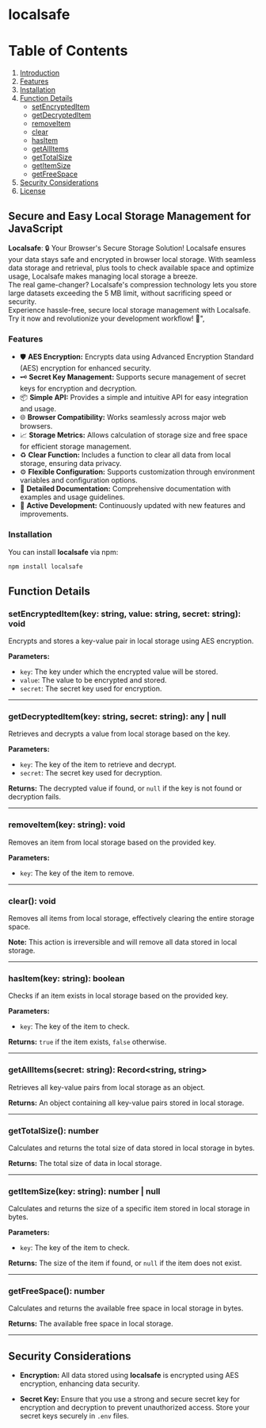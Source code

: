 # localsafe

# Table of Contents

1. [Introduction](#introduction)
2. [Features](#features)
3. [Installation](#installation)
4. [Function Details](#function-details)
   - [setEncryptedItem](#setencrypteditemkey-string-value-string-secret-string-void)
   - [getDecryptedItem](#getdecrypteditemkey-string-secret-string-any--null)
   - [removeItem](#removeitemkey-string-void)
   - [clear](#clear-void)
   - [hasItem](#hasitemkey-string-boolean)
   - [getAllItems](#getallitemssecret-string-recordstring-string)
   - [getTotalSize](#gettotalsize-number)
   - [getItemSize](#getitemsizekey-string-number--null)
   - [getFreeSpace](#getfreespace-number)
5. [Security Considerations](#security-considerations)
6. [License](#license)

## Secure and Easy Local Storage Management for JavaScript

**Localsafe**: 🔒 Your Browser's Secure Storage Solution!
Localsafe ensures your data stays safe and encrypted in browser local storage. With seamless data storage and retrieval, plus tools to check available space and optimize usage, Localsafe makes managing local storage a breeze.<br>
The real game-changer? Localsafe's compression technology lets you store large datasets exceeding the 5 MB limit, without sacrificing speed or security.<br>
Experience hassle-free, secure local storage management with Localsafe. Try it now and revolutionize your development workflow! 🚀",


### Features

- 🛡️ **AES Encryption:** Encrypts data using Advanced Encryption Standard (AES) encryption for enhanced security.
- 🗝️ **Secret Key Management:** Supports secure management of secret keys for encryption and decryption.
- 📦 **Simple API:** Provides a simple and intuitive API for easy integration and usage.
- 🌐 **Browser Compatibility:** Works seamlessly across major web browsers.
- 📈 **Storage Metrics:** Allows calculation of storage size and free space for efficient storage management.
- ♻️ **Clear Function:** Includes a function to clear all data from local storage, ensuring data privacy.
- ⚙️ **Flexible Configuration:** Supports customization through environment variables and configuration options.
- 📄 **Detailed Documentation:** Comprehensive documentation with examples and usage guidelines.
- 🌟 **Active Development:** Continuously updated with new features and improvements.


### Installation

You can install **localsafe** via npm:
```bash
npm install localsafe
```

## Function Details

### setEncryptedItem(key: string, value: string, secret: string): void

Encrypts and stores a key-value pair in local storage using AES encryption.

**Parameters:**
- `key`: The key under which the encrypted value will be stored.
- `value`: The value to be encrypted and stored.
- `secret`: The secret key used for encryption.

---

### getDecryptedItem(key: string, secret: string): any | null

Retrieves and decrypts a value from local storage based on the key.

**Parameters:**
- `key`: The key of the item to retrieve and decrypt.
- `secret`: The secret key used for decryption.

**Returns:**
The decrypted value if found, or `null` if the key is not found or decryption fails.

---

### removeItem(key: string): void

Removes an item from local storage based on the provided key.

**Parameters:**
- `key`: The key of the item to remove.

---

### clear(): void

Removes all items from local storage, effectively clearing the entire storage space.

**Note:** This action is irreversible and will remove all data stored in local storage.

---

### hasItem(key: string): boolean

Checks if an item exists in local storage based on the provided key.

**Parameters:**
- `key`: The key of the item to check.

**Returns:**
`true` if the item exists, `false` otherwise.

---

### getAllItems(secret: string): Record<string, string>

Retrieves all key-value pairs from local storage as an object.

**Returns:**
An object containing all key-value pairs stored in local storage.

---

### getTotalSize(): number

Calculates and returns the total size of data stored in local storage in bytes.

**Returns:**
The total size of data in local storage.

---

### getItemSize(key: string): number | null

Calculates and returns the size of a specific item stored in local storage in bytes.

**Parameters:**
- `key`: The key of the item to check.

**Returns:**
The size of the item if found, or `null` if the item does not exist.

---

### getFreeSpace(): number

Calculates and returns the available free space in local storage in bytes.

**Returns:**
The available free space in local storage.

---

## Security Considerations

- **Encryption:** All data stored using **localsafe** is encrypted using AES encryption, enhancing data security.

- **Secret Key:** Ensure that you use a strong and secure secret key for encryption and decryption to prevent unauthorized access. Store your secret keys securely in `.env` files.

